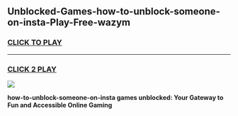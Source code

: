 
## Unblocked-Games-how-to-unblock-someone-on-insta-Play-Free-wazym
<h3>
<a href="https://premium76.site?title=how-to-unblock-someone-on-insta&ref=21A">CLICK TO PLAY</a></h3>
<hr>

<h3>
<a href="https://premium76.site?title=how-to-unblock-someone-on-insta&ref=21A">CLICK 2 PLAY</a>
  
</h3>

<a href="https://premium76.site?title=how-to-unblock-someone-on-insta&ref=21A"><img src="https://clearcache.store/games.png"></a>


**how-to-unblock-someone-on-insta games unblocked: Your Gateway to Fun and Accessible Online Gaming**
